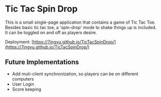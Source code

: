# Tic Tac Spin Drop
This is a small single-page application that contains a game of Tic Tac Toe. Besides basic tic tac toe, a 'spin-drop' mode to shake things up is included. It can be toggled on and off as players desire.

Deployment: [https://7ingyu.github.io/TicTacSpinDrop/](https://7ingyu.github.io/TicTacSpinDrop/)

## Future Implementations
* Add muti-client synchronization, so players can be on different computers
* User Login
* Score keeping
